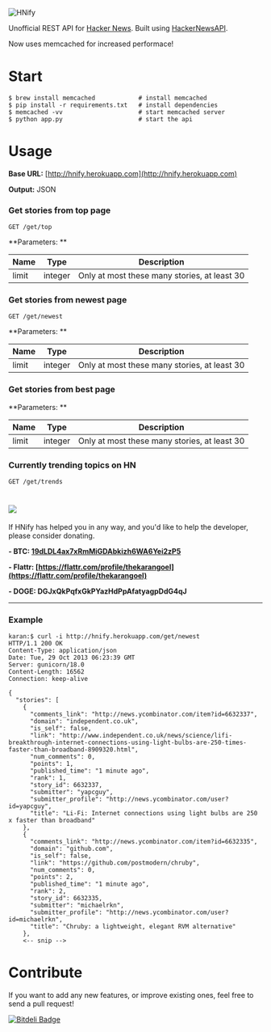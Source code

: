 ![HNify](https://raw.github.com/karan/HackerNewsAPI/master/HN.jpg)

Unofficial REST API for [Hacker News](https://news.ycombinator.com/). Built using [HackerNewsAPI](https://github.com/karan/HackerNewsAPI).

Now uses memcached for increased performace!

Start
=====

    $ brew install memcached            # install memcached
    $ pip install -r requirements.txt   # install dependencies
    $ memcached -vv                     # start memcached server
    $ python app.py                     # start the api

Usage
==========

**Base URL:** [http://hnify.herokuapp.com](http://hnify.herokuapp.com)

**Output:** JSON

### Get stories from top page

`GET /get/top`

**Parameters: **

| Name | Type | Description |
| ---- | ---- | ----------- |
| limit | integer | Only at most these many stories, at least 30 |

### Get stories from newest page

`GET /get/newest`

**Parameters: **

| Name | Type | Description |
| ---- | ---- | ----------- |
| limit | integer | Only at most these many stories, at least 30 |

### Get stories from best page

**Parameters: **

| Name | Type | Description |
| ---- | ---- | ----------- |
| limit | integer | Only at most these many stories, at least 30 |

### Currently trending topics on HN

`GET /get/trends`


![](https://blockchain.info/Resources/buttons/donate_64.png)
=============

If HNify has helped you in any way, and you'd like to help the developer, please consider donating.

**- BTC: [19dLDL4ax7xRmMiGDAbkizh6WA6Yei2zP5](http://i.imgur.com/bAQgKLN.png)**

**- Flattr: [https://flattr.com/profile/thekarangoel](https://flattr.com/profile/thekarangoel)**

**- DOGE: DGJxQkPqfxGkPYazHdPpAfatyagpDdG4qJ**

--------

### Example

    karan:$ curl -i http://hnify.herokuapp.com/get/newest
    HTTP/1.1 200 OK
    Content-Type: application/json
    Date: Tue, 29 Oct 2013 06:23:39 GMT
    Server: gunicorn/18.0
    Content-Length: 16562
    Connection: keep-alive
    
    {
      "stories": [
        {
          "comments_link": "http://news.ycombinator.com/item?id=6632337", 
          "domain": "independent.co.uk", 
          "is_self": false, 
          "link": "http://www.independent.co.uk/news/science/lifi-breakthrough-internet-connections-using-light-bulbs-are-250-times-faster-than-broadband-8909320.html", 
          "num_comments": 0, 
          "points": 1, 
          "published_time": "1 minute ago", 
          "rank": 1, 
          "story_id": 6632337, 
          "submitter": "yapcguy", 
          "submitter_profile": "http://news.ycombinator.com/user?id=yapcguy", 
          "title": "Li-Fi: Internet connections using light bulbs are 250 x faster than broadband"
        }, 
        {
          "comments_link": "http://news.ycombinator.com/item?id=6632335", 
          "domain": "github.com", 
          "is_self": false, 
          "link": "https://github.com/postmodern/chruby", 
          "num_comments": 0, 
          "points": 2, 
          "published_time": "1 minute ago", 
          "rank": 2, 
          "story_id": 6632335, 
          "submitter": "michaelrkn", 
          "submitter_profile": "http://news.ycombinator.com/user?id=michaelrkn", 
          "title": "Chruby: a lightweight, elegant RVM alternative"
        }, 
        <-- snip -->


Contribute
========

If you want to add any new features, or improve existing ones, feel free to send a pull request!

[![Bitdeli Badge](https://d2weczhvl823v0.cloudfront.net/karan/hnify/trend.png)](https://bitdeli.com/free "Bitdeli Badge")

